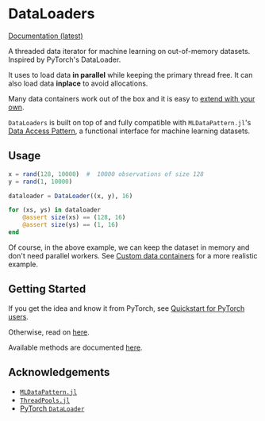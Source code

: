 # DataLoaders

[Documentation (latest)](https://lorenzoh.github.io/DataLoaders.jl/dev)

A threaded data iterator for machine learning on out-of-memory datasets. Inspired by PyTorch's DataLoader.

It uses  to load data **in parallel** while keeping the primary thread free. It can also load data **inplace** to avoid allocations.

Many data containers work out of the box and it is easy to [extend with your own](docs/datacontainers.md).

`DataLoaders` is built on top of and fully compatible with `MLDataPattern.jl`'s [Data Access Pattern](https://mldatautilsjl.readthedocs.io/en/latest/data/pattern.html), a functional interface for machine learning datasets.

## Usage

```julia
x = rand(128, 10000)  #  10000 observations of size 128
y = rand(1, 10000)

dataloader = DataLoader((x, y), 16)

for (xs, ys) in dataloader
    @assert size(xs) == (128, 16)
    @assert size(ys) == (1, 16)
end
```

Of course, in the above example, we can keep the dataset in memory and don't need parallel workers. See [Custom data containers](docs/datacontainers.md) for a more realistic example.

## Getting Started

If you get the idea and know it from PyTorch, see [Quickstart for PyTorch users](docs/quickstartpytorch.md).

Otherwise, read on [here](docs/motivation.md).

Available methods are documented [here](docstrings.md).

## Acknowledgements

- [`MLDataPattern.jl`](https://github.com/JuliaML/MLDataPattern.jl)
- [`ThreadPools.jl`](https://github.com/tro3/ThreadPools.jl)
- [PyTorch `DataLoader`](https://pytorch.org/docs/stable/data.html#torch.utils.data.DataLoader)